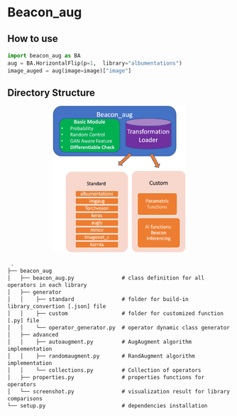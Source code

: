 # Beacon_aug


## How to use

```python
import beacon_aug as BA
aug = BA.HorizontalFlip(p=1,  library="albumentations")
image_auged = aug(image=image)["image"]
```


## Directory Structure 
<p align="center">
  <img width="300"  src="docs/_images/flowchart.png">
</p>

     .
    ├── beacon_aug
    │   ├── beacon_aug.py               # class definition for all operators in each library
    │   ├── generator                           
    │   │    ├── standard               # folder for build-in library_convertion [.json] file
    │   │    ├── custom                 # folder for customized function [.py] file
    │   │    └── operator_generator.py  # operator dynamic class generator
    │   ├── advanced                                               
    │   │    ├── autoaugment.py         # AugAugment algorithm implementation          
    │   │    ├── randomaugment.py       # RandAugment algorithm implementation       
    │   │    └── collections.py         # Collection of operators
    │   ├── properties.py               # properties functions for operators
    │   └── screenshot.py               # visualization result for library comparisons 
    └── setup.py                        # dependencies installation


